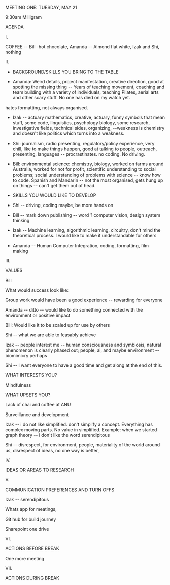 MEETING ONE: TUESDAY, MAY 21

9:30am Milligram

AGENDA

I.  

COFFEE -- Bill -hot chocolate, Amanda -- Almond flat white, Izak and
Shi, nothing

II. 

-   BACKGROUND/SKILLS YOU BRING TO THE TABLE

-   Amanda: Weird details, project manifestation, creative direction,
    good at spotting the missing thing -- Years of teaching movement,
    coaching and team building with a variety of individuals, teaching
    Pilates, aerial arts and other scary stuff. No one has died on my
    watch yet.

hates formatting, not always organised.

-   Izak -- actuary mathematics, creative, actuary, funny symbols that
    mean stuff, some code, linguistics, psychology biology, some
    research, investigative fields, technical sides, organizing,
    \--weakness is chemistry and doesn't like politics which turns into
    a weakness.

-   Shi: journalism, radio presenting, regulatory/policy experience,
    very chill, like to make things happen, good at talking to people,
    outreach, presenting, languages -- procrastinates. no coding. No
    driving.

-   Bill: environmental science: chemistry, biology, worked on farms
    around Australia, worked for not for profit, scientific
    understanding to social problems; social understanding of problems
    with science -- know how to code. Spanish and Mandarin -- not the
    most organised, gets hung up on things -- can\'t get them out of
    head.

-   SKILLS YOU WOULD LIKE TO DEVELOP

-   Shi -- driving, coding maybe, be more hands on

-   Bill -- mark down publishing -- word ? computer vision, design
    system thinking

-   Izak -- Machine learning, algorithmic learning, circuitry, don't
    mind the theoretical process. I would like to make it understandable
    for others

-   Amanda -- Human Computer Integration, coding, formatting, film
    making

III. 

VALUES

Bill

What would success look like:

Group work would have been a good experience -- rewarding for everyone

Amanda -- ditto -- would like to do something connected with the
environment or positive impact

Bill: Would like it to be scaled up for use by others

Shi -- what we are able to feasably achieve

Izak -- people interest me -- human consciousness and symbiosis, natural
phenomenon is clearly phased out; people, ai, and maybe environment --
biomimicry perhaps

Shi -- I want everyone to have a good time and get along at the end of
this.

WHAT INTERESTS YOU?

Mindfulness

WHAT UPSETS YOU?

Lack of chai and coffee at ANU

Surveillance and development

Izak -- i do not like simplified. don't simplify a concept. Everything
has complex moving parts. No value in simplified. Example: when we
started graph theory -- i don't like the word serendipitous

Shi -- disrespect, for environment, people, materiality of the world
around us, disrespect of ideas, no one way is better,

IV\.

IDEAS OR AREAS TO RESEARCH

V.

COMMUNICATION PREFERENCES AND TURN OFFS

Izak -- serendipitous

Whats app for meatings,

Git hub for build journey

Sharepoint one drive

VI\.

ACTIONS BEFORE BREAK

One more meeting

VII\.

ACTIONS DURING BREAK
